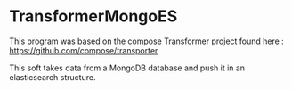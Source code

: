 # TransformerMongoES

This program was based on the compose Transformer project found here : https://github.com/compose/transporter

This soft takes data from a MongoDB database and push it in an elasticsearch structure.
